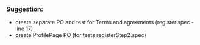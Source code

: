 ### **Suggestion:**
* create separate PO and test for Terms and agreements (register.spec - line 17)
* create ProfilePage PO (for tests registerStep2.spec)